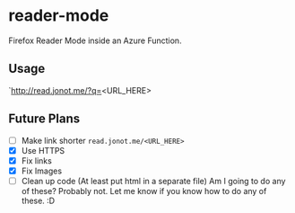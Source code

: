 # reader-mode
Firefox Reader Mode inside an Azure Function. 

## Usage
`http://read.jonot.me/?q=<URL_HERE>

## Future Plans
- [ ] Make link shorter `read.jonot.me/<URL_HERE>`
- [X] Use HTTPS
- [X] Fix links
- [X] Fix Images
- [ ] Clean up code (At least put html in a separate file)
Am I going to do any of these? Probably not. Let me know if you know how to do any of these. :D